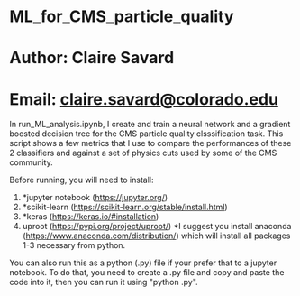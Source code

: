 # ML_for_CMS_particle_quality
#
# Author: Claire Savard
# Email: claire.savard@colorado.edu

In run_ML_analysis.ipynb, I create and train a neural network
and a gradient boosted decision tree for the CMS particle
quality clsssification task. This script shows a few metrics
that I use to compare the performances of these 2 classifiers
and against a set of physics cuts used by some of the CMS
community.

Before running, you will need to install:
1. *jupyter notebook (https://jupyter.org/)
2. *scikit-learn (https://scikit-learn.org/stable/install.html)
3. *keras (https://keras.io/#installation)
4. uproot (https://pypi.org/project/uproot/)
*I suggest you install anaconda 
(https://www.anaconda.com/distribution/) which will install
all packages 1-3 necessary from python.

You can also run this as a python (.py) file if your prefer
that to a jupyter notebook. To do that, you need to create a
.py file and copy and paste the code into it, then you can
run it using "python <filename>.py".
